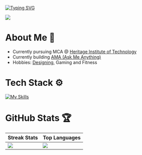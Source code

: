 [![Typing SVG](https://readme-typing-svg.demolab.com?font=Fira+Code&weight=500&size=25&duration=2000&pause=500&color=F76200&width=435&lines=Full+Stack+Developer;Designer;Gamer)](https://git.io/typing-svg)

![](https://komarev.com/ghpvc/?username=sapyyy&color=orange)

# About Me 🍵
- Currently pursuing MCA @ [Heritage Institute of Technology](https://www.heritageit.edu/) <br/>
- Currently building [AMA (Ask Me Anything)](https://github.com/sapyyy/AMA) <br/>
- Hobbies: [Designing](https://www.behance.net/saptadeepghosh), Gaming and Fitness<br/>

# Tech Stack ⚙️
[![My Skills](https://skillicons.dev/icons?i=java,js,html,css,express,git,github,linux,mongodb,mysql,netlify,vercel,nodejs,ps,postman,py,react,regex,tailwind,discordjs,neovim,vite&perline=11)](https://skillicons.dev)

# GitHub Stats 🏆
| Streak Stats | Top Languages |
|--------------|---------------|
| <img src="https://nirzak-streak-stats.vercel.app/?user=sapyyy&theme=codeSTACKr&hide_border=true" /> | <img src="https://github-readme-stats.vercel.app/api/top-langs/?username=sapyyy&theme=codeSTACKr&hide_border=false&include_all_commits=true&count_private=false&layout=compact" /> |
